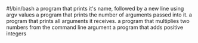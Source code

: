 #!/bin/bash
a program that prints it's name, followed by a new line using argv values
a program that prints the number of arguments passed into it.
 a program that prints all arguments it receives.
a program that multiplies two numbers from the command line argument
a program that adds positive integers
